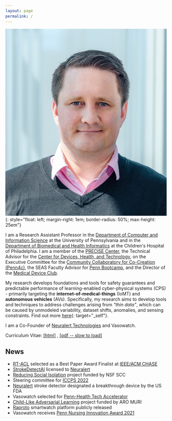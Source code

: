 ```yaml
---
layout: page
permalink: /
---
```


![James Weimer](images/weimer-small.png  "James Weimer"){: style="float: left; margin-right: 1em; border-radius: 50%; max-height: 25em"}



I am a Research Assistant Professor in the 
[Department of Computer and Information Science](https://www.cis.upenn.edu/)
at the University of Pennsylvania and in the 
[Department of Biomedical and Health Informatics](https://www.chop.edu/centers-programs/department-biomedical-and-health-informatics-dbhi)
at the Children's Hospital of Philadelphia. 
I am a member of the [PRECISE Center](https://precise.seas.upenn.edu/), 
the Technical Advisor for the [Center for Devices, Health, and Technology](https://healthtech.upenn.edu/),
on the Executive Committee for the [Community Collaboratory for Co-Creation (Penn4c)](https://www.penn4c.org/),
the SEAS Faculty Advisor for [Penn Bootcamp](https://bootcamp.sas.upenn.edu/), 
and the Director of the [Medical Device Club](https://rtg.cis.upenn.edu/meddevclub/).

My research develops foundations and tools for safety guarantees and predictable performance of 
learning-enabled cyber-physical systems (CPS) - primarily targeting the **internet-of-medical-things** (IoMT) and
**autonomous vehicles** (AVs). Specifically, my research aims to develop tools and techniques to address 
challenges arising from _"thin data"_, which can be caused by unmodeled variability, dataset shifts, 
anomalies, and sensing constraints. Find out more [here](/research){: target="_self"}. 

I am a Co-Founder of 
[Neuralert Technologies](https://neuralerttechnologies.com/)
and Vasowatch.

Curriculum Vitae: 
[\[html\]](https://docs.google.com/document/d/1EQl2s3BoANuAim8K9TKIvynIvNYlvM-RUOQbJUT6anc/edit?usp=sharing)
, [\[pdf -- slow to load\]](https://docs.google.com/document/d/1EQl2s3BoANuAim8K9TKIvynIvNYlvM-RUOQbJUT6anc/export?format=pdf)

## News
- [RT-ACL](pdf/2021-RT-ACL.pdf) selected as a Best Paper Award Finalist at [IEEE/ACM CHASE](https://conferences.computer.org/chase2021/)
- [StrokeDetectAI](https://jamesweimer.net/StrokeDetectAI/) licensed to [Neuralert](https://www.neuralerttechnologies.com)
- [Reducing Social Isolation](https://www.nsf.gov/awardsearch/showAward?AWD_ID=2125561&HistoricalAwards=false) project funded by NSF SCC 
- Steering committee for [ICCPS 2022](https://iccps.acm.org/2022/)
- [Neuralert](https://www.neuralerttechnologies.com/news#h.qm1f4v92tzh5) stroke detector designated a breakthrough device by the US FDA
- Vasowatch selected for [Penn-Health Tech Accelerator](https://healthtech.upenn.edu/project/vasowatch) 
- [Child-Like Adversarial Learning](https://aro-muri2020.seas.upenn.edu/index.html) project funded by ARO MURI
- [Raproto](https://github.com/weimerj/Raproto-Tizen) smartwatch platform publicly released
- Vasowatch receives [Penn Nursing Innovation Award 2021](https://www.nursing.upenn.edu/details/news.php?id=1932)
